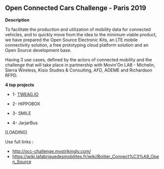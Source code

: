 ## Open Connected Cars Challenge - Paris 2019

**Description**

To facilitate the production and utilization of mobility data for connected vehicles, and to quickly move from the idea to the minimum viable product, we have prepared the Open Source Electronic Kits, an LTE mobile connectivity solution, a free prototyping cloud platform solution and an Open Source development base.

Having 3 use cases, defined by the actors of connected mobility and the challenge that will take place in partnership with Movin'On LAB - Michelin, Sierra Wireless, Kisio Studies & Consulting, AFD, ADEME and Richardson RFPD.


**4 top projects**

 - 1- [TWEAG.IO](https://github.com/tweag/connectedcar) 

 - 2- HIPPOBOX

 - 3- SMILE

 - 4- JarjarBus
 
 
[LOADING]


Use full links :

 -   http://occ-challenge.mystrikingly.com/
 -   https://wiki.lafabriquedesmobilites.fr/wiki/Boitier_Connect%C3%A9_Open_Source

